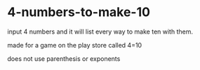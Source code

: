 # 4-numbers-to-make-10

input 4 numbers and it will list every way to make ten with them.

made for a game on the play store called 4=10


does not use parenthesis or exponents
